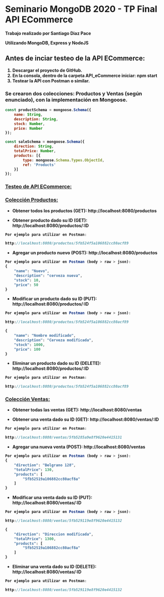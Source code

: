 # Seminario MongoDB 2020 - TP Final API ECommerce

<strong>Trabajo realizado por Santiago Diaz Pace<strong>

Utilizando MongoDB, Express y NodeJS


## Antes de inciar testeo de la API ECommerce:

1. Descargar el proyecto de GitHub.
2. En la consola, dentro de la carpeta API_eCommerce iniciar: <strong>npm start<strong>
3. Testear la API con Postman o similar.

### Se crearon dos colecciones: Productos y Ventas (según enunciado),  con la implementación en Mongoose.

```js
const productSchema = mongoose.Schema({
    name: String,
    description: String,
    stock: Number,
    price: Number
});
```

```js
const saleSchema = mongoose.Schema({
    direction: String,
    totalPrice: Number,
    products: [{ 
        type: mongoose.Schema.Types.ObjectId, 
        ref: 'Products' 
    }]
});
```

### <ins>Testeo de API ECommerce:</ins>

### <ins>**Colección Productos:**</ins>

- Obtener todos los productos (GET): http://localhost:8080/productos

- Obtener producto dado su ID (GET): http://localhost:8080/productos/:ID

```js
Por ejemplo para utilizar en Postman:

http://localhost:8080/productos/5fb524f5a106882cc80acf89
```

- Agregar un producto nuevo (POST): http://localhost:8080/productos

```js
Por ejemplo para utilizar en Postman (body > raw > json):
{
    "name": "Nuevo",
    "description": "cerveza nueva",
    "stock": 10,
    "price": 50
}
```

- Modificar un producto dado su ID (PUT): http://localhost:8080/productos/:ID

```js
Por ejemplo para utilizar en Postman (body > raw > json):

http://localhost:8080/productos/5fb524f5a106882cc80acf89

{
    "name": "Nombre modificado",
    "description": "Cerveza modificada",
    "stock": 1000,
    "price": 100
}
```

- Eliminar un producto dado su ID (DELETE): http://localhost:8080/productos/:ID

```js
Por ejemplo para utilizar en Postman:

http://localhost:8080/productos/5fb524f5a106882cc80acf89
```

### <ins>**Colección Ventas:**</ins>

- Obtener todas las ventas (GET): http://localhost:8080/ventas

- Obtener una venta dado su ID (GET): http://localhost:8080/ventas/:ID

```js
Por ejemplo para utilizar en Postman:

http://localhost:8080/ventas/5fb5285a9e8f9620e4415131
```

- Agregar una nueva venta (POST): http://localhost:8080/ventas

```js
Por ejemplo para utilizar en Postman (body > raw > json):
{
    "direction": "Belgrano 128",
    "totalPrice": 130,
    "products": [
        "5fb52519a106882cc80acf8a"
    ]
}
```

- Modificar una venta dado su ID (PUT): http://localhost:8080/ventas/:ID

```js
Por ejemplo para utilizar en Postman (body > raw > json):

http://localhost:8080/ventas/5fb529119e8f9620e4415132

{
    "direction": "Direccion modificada",
    "totalPrice": 1300,
    "products": [
        "5fb52519a106882cc80acf8a"
    ]
}
```

- Eliminar una venta dado su ID (DELETE): http://localhost:8080/ventas/:ID

```js
Por ejemplo para utilizar en Postman:

http://localhost:8080/ventas/5fb529119e8f9620e4415132
```
